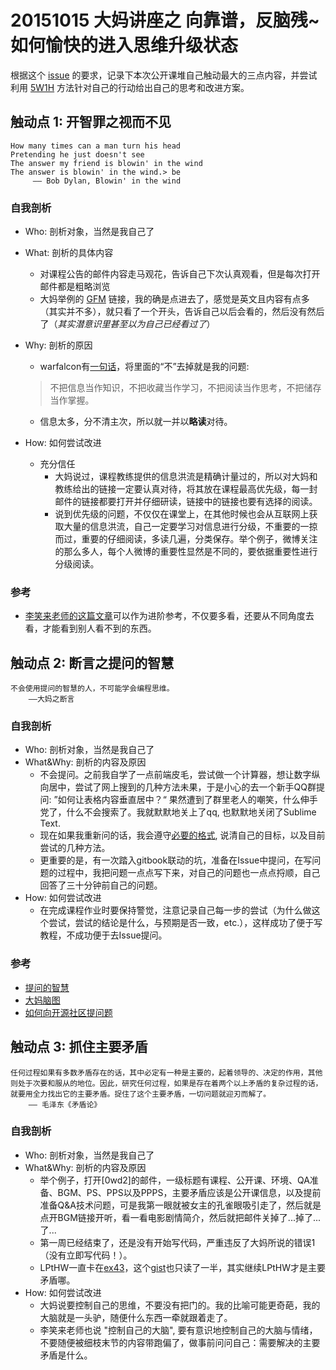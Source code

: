 # 20151015 大妈讲座之 向靠谱，反脑残~如何愉快的进入思维升级状态

根据这个 [issue](https://github.com/OpenMindClub/OMOOC2py/issues/10) 的要求，记录下本次公开课堆自己触动最大的三点内容，并尝试利用 [5W1H](http://wiki.woodpecker.org.cn/moin/5W1H) 方法针对自己的行动给出自己的思考和改进方案。

## 触动点 1: 开智罪之视而不见
```
How many times can a man turn his head
Pretending he just doesn't see
The answer my friend is blowin' in the wind
The answer is blowin' in the wind.> be
     —— Bob Dylan, Blowin' in the wind
```
### 自我剖析
* Who: 剖析对象，当然是我自己了
* What: 剖析的具体内容
  * 对课程公告的邮件内容走马观花，告诉自己下次认真观看，但是每次打开邮件都是粗略浏览
  * 大妈举例的 [GFM](https://help.github.com/articles/github-flavored-markdown/) 链接，我的确是点进去了，感觉是英文且内容有点多（其实并不多），就只看了一个开头，告诉自己以后会看的，然后没有然后了（*其实潜意识里甚至以为自己已经看过了*）
* Why: 剖析的原因
  * warfalcon有[一句话](http://www.zhihu.com/question/20114502/answer/14150934)，将里面的“不”去掉就是我的问题:
  
  > 不把信息当作知识，不把收藏当作学习，不把阅读当作思考，不把储存当作掌握。
  
  * 信息太多，分不清主次，所以就一并以**略读**对待。
* How: 如何尝试改进
  * 充分信任
    * 大妈说过，课程教练提供的信息洪流是精确计量过的，所以对大妈和教练给出的链接一定要认真对待，将其放在课程最高优先级，每一封邮件的链接都要打开并仔细研读，链接中的链接也要有选择的阅读。
    * 说到优先级的问题，不仅仅在课堂上，在其他时候也会从互联网上获取大量的信息洪流，自己一定要学习对信息进行分级，不重要的一掠而过，重要的仔细阅读，多读几遍，分类保存。举个例子，微博关注的那么多人，每个人微博的重要性显然是不同的，要依据重要性进行分级阅读。

### 参考
* [李笑来老师的这篇文章](http://mp.weixin.qq.com/s?__biz=MzAxNzI4MTMwMw==&mid=211061726&idx=1&sn=73b1960d6157bbe2171a80996c956667)可以作为进阶参考，不仅要多看，还要从不同角度去看，才能看到别人看不到的东西。

## 触动点 2: 断言之提问的智慧
```
不会使用提问的智慧的人，不可能学会编程思维。
    ——大妈之断言
```
### 自我剖析
* Who: 剖析对象，当然是我自己了
* What&Why: 剖析的内容及原因
  * 不会提问。之前我自学了一点前端皮毛，尝试做一个计算器，想让数字纵向居中，尝试了网上搜到的几种方法未果，于是小心的去一个新手QQ群提问: ”如何让表格内容垂直居中？“ 果然遭到了群里老人的嘲笑，什么伸手党了，什么不会搜索了。我就默默地关上了qq, 也默默地关闭了Sublime Text.
  * 现在如果我重新问的话，我会遵守[必要的格式](https://github.com/OpenMindClub/OMOOC2py/issues/3), 说清自己的目标，以及目前尝试的几种方法。
  * 更重要的是，有一次踏入gitbook联动的坑，准备在Issue中提问，在写问题的过程中，我把问题一点点写下来，对自己的问题也一点点捋顺，自己回答了三十分钟前自己的问题。 
* How: 如何尝试改进
  * 在完成课程作业时要保持警觉，注意记录自己每一步的尝试（为什么做这个尝试，尝试的结论是什么，与预期是否一致，etc.），这样成功了便于写教程，不成功便于去Issue提问。

### 参考
* [提问的智慧](https://github.com/FredWe/How-To-Ask-Questions-The-Smart-Way/blob/master/README-zh_CN.md)
* [大妈脑图](http://wiki.woodpecker.org.cn/moin/AskForHelp)
* [如何向开源社区提问题](https://github.com/seajs/seajs/issues/545)

## 触动点 3: 抓住主要矛盾
```
任何过程如果有多数矛盾存在的话，其中必定有一种是主要的，起着领导的、决定的作用，其他则处于次要和服从的地位。因此，研究任何过程，如果是存在着两个以上矛盾的复杂过程的话，就要用全力找出它的主要矛盾。捉住了这个主要矛盾，一切问题就迎刃而解了。
    —— 毛泽东《矛盾论》
```
### 自我剖析
* Who: 剖析对象，当然是我自己了
* What&Why: 剖析的内容及原因
  * 举个例子，打开[0wd2]的邮件，一级标题有课程、公开课、环境、QA准备、BGM、PS、PPS以及PPPS，主要矛盾应该是公开课信息，以及提前准备Q&A技术问题，可是我第一眼就被女主的孔雀眼吸引走了，然后就是点开BGM链接开听，看一看电影剧情简介，然后就把邮件关掉了...掉了...了...
  * 第一周已经结束了，还是没有开始写代码，严重违反了大妈所说的错误1（没有立即写代码！）。
  * LPtHW一直卡在[ex43](http://learnpythonthehardway.org/book/ex43.html)，这个[gist](https://gist.github.com/anonymous/91865cb266659c2c3f24)也只读了一半，其实继续LPtHW才是主要矛盾哪。
* How: 如何尝试改进
  * 大妈说要控制自己的思维，不要没有把门的。我的比喻可能更奇葩，我的大脑就是一头驴，随便什么东西一牵就跟着走了。
  * 李笑来老师也说 "控制自己的大脑", 要有意识地控制自己的大脑与情绪，不要随便被细枝末节的内容带跑偏了，做事前问问自己：需要解决的主要矛盾是什么。


